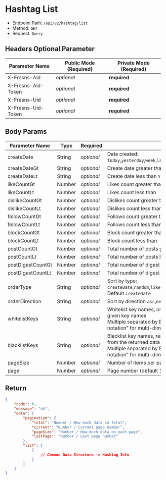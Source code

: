 # Hashtag List

- Endpoint Path: `/api/v2/hashtag/list`
- Method: `GET`
- Request: `Query`

## Headers Optional Parameter

| Parameter Name | Public Mode (Required) | Private Mode (Required) |
| --- | --- | --- |
| X-Fresns-Aid | *optional* | **required** |
| X-Fresns-Aid-Token | *optional* | **required** |
| X-Fresns-Uid | *optional* | **required** |
| X-Fresns-Uid-Token | *optional* | **required** |

## Body Params

| Parameter Name | Type | Required | Description |
| --- | --- | --- | --- |
| createDate | String | *optional* | Date created: `today`,`yesterday`,`week`,`lastWeek`,`month`,`lastMonth`,`year`,`lastYear` |
| createDateGt | String | *optional* | Create date greater than `Y-m-d` |
| createDateLt | String | *optional* | Create date less than `Y-m-d` |
| likeCountGt | Number | *optional* | Likes count greater than |
| likeCountLt | Number | *optional* | Likes count less than |
| dislikeCountGt | Number | *optional* | Dislikes count greater than |
| dislikeCountLt | Number | *optional* | Dislikes count less than |
| followCountGt | Number | *optional* | Follows count greater than |
| followCountLt | Number | *optional* | Follows count less than |
| blockCountGt | Number | *optional* | Block count greater than |
| blockCountLt | Number | *optional* | Block count less than |
| postCountGt | Number | *optional* | Total number of posts greater than |
| postCountLt | Number | *optional* | Total number of posts less than |
| postDigestCountGt | Number | *optional* | Total number of digest posts greater than |
| postDigestCountLt | Number | *optional* | Total number of digest posts less than |
| orderType | String | *optional* | Sort by type: `createDate`,`random`,`like`,`dislike`,`follow`,`block`,`post`,`postDigest`<br>Default `createDate` |
| orderDirection | String | *optional* | Sort by direction `asc`,`desc`, Default: `desc` |
| whitelistKeys | String | *optional* | Whitelist key names, only returns key-value pairs for the given key names<br>Multiple separated by English commas, supports "dot notation" for multi-dimensional arrays |
| blacklistKeys | String | *optional* | Blacklist key names, removes specified key-value pairs from the returned data<br>Multiple separated by English commas, supports "dot notation" for multi-dimensional arrays |
| pageSize | Number | *optional* | Number of items per page (default 30 items) |
| page | Number | *optional* | Page number (default 1) |

## Return

```json
{
    "code": 0,
    "message": "ok",
    "data": {
        "pagination": {
            "total": "Number / How much data in total",
            "current": "Number / Current page number",
            "pageSize": "Number / How much data on each page",
            "lastPage": "Number / Last page number"
        },
        "list": [
            {
                // Common Data Structure -> Hashtag Info
            }
        ]
    }
}
```
